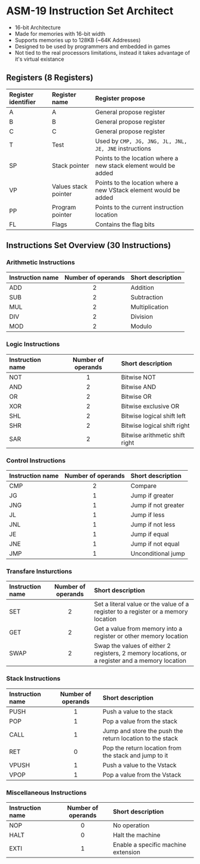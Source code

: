 
# ASM-19 Instruction Set Architect

- 16-bit Architecture
- Made for memories with 16-bit width
- Supports memories up to 128KB (~64K Addresses)
- Designed to be used by programmers and embedded in games
- Not tied to the real processors limitations, instead it takes advantage of it's virtual existance

## Registers (8 Registers)

| Register identifier | Register name | Register propose |
|:------------------- |:------------- |:---------------- |
| A | A | General propose register |
| B | B | General propose register |
| C | C | General propose register |
| T | Test | Used by `CMP, JG, JNG, JL, JNL, JE, JNE` instructions |
| SP | Stack pointer | Points to the location where a new stack element would be added |
| VP | Values stack pointer | Points to the location where a new VStack element would be added |
| PP | Program pointer | Points to the current instruction location |
| FL | Flags | Contains the flag bits |

## Instructions Set Overview (30 Instructions)

### Arithmetic Instructions

| Instruction name | Number of operands | Short description |
|:---------------- |:------------------:|:----------------- |
| ADD | 2 | Addition |
| SUB | 2 | Subtraction |
| MUL | 2 | Multiplication |
| DIV | 2 | Division |
| MOD | 2 | Modulo |

### Logic Instructions

| Instruction name | Number of operands | Short description |
|:---------------- |:------------------:|:----------------- |
| NOT | 1 | Bitwise NOT |
| AND | 2 | Bitwise AND |
| OR | 2 | Bitwise OR |
| XOR | 2 | Bitwise exclusive OR |
| SHL | 2 | Bitwise logical shift left |
| SHR | 2 | Bitwise logical shift right |
| SAR | 2 | Bitwise arithmetic shift right |

### Control Instructions

| Instruction name | Number of operands | Short description |
|:---------------- |:------------------:|:----------------- |
| CMP | 2 | Compare |
| JG | 1 | Jump if greater |
| JNG | 1 | Jump if not greater |
| JL | 1 | Jump if less |
| JNL | 1 | Jump if not less |
| JE | 1 | Jump if equal |
| JNE | 1 | Jump if not equal |
| JMP | 1 | Unconditional jump |

### Transfare Insturctions

| Instruction name | Number of operands | Short description |
|:---------------- |:------------------:|:----------------- |
| SET | 2 | Set a literal value or the value of a register to a register or a memory location |
| GET | 2 | Get a value from memory into a register or other memory location |
| SWAP | 2 | Swap the values of either 2 registers, 2 memory locations, or a register and a memory location |

### Stack Instructions

| Instruction name | Number of operands | Short description |
|:---------------- |:------------------:|:----------------- |
| PUSH | 1 | Push a value to the stack |
| POP | 1 | Pop a value from the stack |
| CALL | 1 | Jump and store the push the return location to the stack |
| RET | 0 | Pop the return location from the stack and jump to it |
| VPUSH | 1 | Push a value to the Vstack |
| VPOP | 1 | Pop a value from the Vstack |

### Miscellaneous Instructions

| Instruction name | Number of operands | Short description |
|:---------------- |:------------------:|:----------------- |
| NOP | 0 | No operation |
| HALT | 0 | Halt the machine |
| EXTI | 1 | Enable a specific machine extension |
